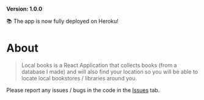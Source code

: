 **Version: 1.0.0**

📚 The app is now fully deployed on Heroku!

# About
> Local books is a React Application that collects books (from a database I made) and will also find your location so you will be able to locate local bookstores / libraries around you.

Please report any issues / bugs in the code in the [Issues](https://github.com/CookiBytes/local-books/issues) tab.
